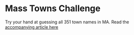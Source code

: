 # Mass Towns Challenge

Try your hand at guessing all 351 town names in MA. Read the [accompanying article here](https://www.leventhalmap.org/articles/town-challenge/)